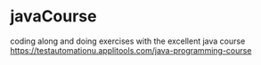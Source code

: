 # javaCourse
coding along and doing exercises with the excellent java course https://testautomationu.applitools.com/java-programming-course 
